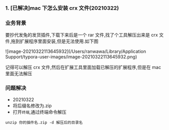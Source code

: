 ### 1. [已解决]mac 下怎么安装 crx 文件(20210322)

### 业务背景

要抄代发兔的发货插件,下载下来后是一个 rar 文件,找了个工具解压出来是 crx 文件,拖到扩展程序里面安装,但是无法使用.如下图

![image-20210322113645932](/Users/ranwawa/Library/Application Support/typora-user-images/image-20210322113645932.png)

记得可以解压 crx 文件,然后在扩展工具里面加载已解压的扩展程序,但是在 mac 里面无法解压

### 问题解决

- 20210322
- 将后缀名修改为.zip
- 打开`终端`,通过终端命令解压

```
unzip 你的插件名.zip -d 解压后的目录名
```
